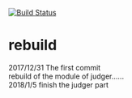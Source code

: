 [![Build Status](https://travis-ci.org/sanWenyua/rebuild.svg?branch=master)](https://travis-ci.org/sanWenyua/rebuild)
# rebuild
  2017/12/31  The first commit</br>
              rebuild of the module of judger......  </br>
  2018/1/5    finish the judger part

